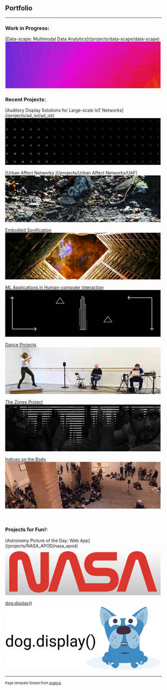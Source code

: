 ## Portfolio
<!-- //Use some ahref tags to make the images link across to the pages also -->

---
<h3>Work in Progress: </h3>
[Data-scape: Multimodal Data Analytics](/projects/data-scape/data-scape)<br />
<a href="/projects/NASA_APOD/nasa_apod">
<img src="images/tabs/dsTab.png?raw=true"/>
</a>

<h3>Recent Projects: </h3>
[Auditory Display Solutions for Large-scale IoT Networks](/projects/ad_iot/ad_iot)<br />
<a href="/projects/ad_iot/ad_iot">
<img src="images/tabs/ADIOTtab3.png?raw=true"/>
</a>

[Urban Affect Networks ](/projects/Urban Affect Networks/UAF)<br />
<a href="/projects/Urban Affect Networks/UAF">
<img src="images/tabs/UAFtab.png?raw=true"/>
</a>

[Embodied Sonification](/projects/embodied_sonification/embodied_sonification)<br />
<a href="/projects/embodied_sonification/embodied_sonification">
<img src="images/tabs/HCtab.png?raw=true"/>
</a>

[ML Applications in Human-computer Interaction](/projects/ML_HCI/ML_HCI)<br />
<a href="/projects/ML_HCI/ML_HCI">
<img src="images/tabs/GEStab.png?raw=true"/>
</a>

[Dance Projects](/projects/dance/dance)<br />
<a href="/projects/dance/dance">
<img src="images/tabs/DANCEtab.png?raw=true"/>
</a>

[The Zones Project](/projects/zones/zones)<br />
<a href="/projects/zones/zones">
<img src="images/tabs/ZNStab.jpg?raw=true"/>
</a>

[Indices on the Body](/projects/indices/indices_audio)<br />
<a href="/projects/indices/indices_audio">
<img src="images/tabs/JLNtab.png?raw=true"/>
</a>

<br />
<h3>Projects for Fun!: </h3>
[Astronomy Picture of the Day: Web App](/projects/NASA_APOD/nasa_apod)<br />
<a href="/projects/NASA_APOD/nasa_apod">
<img src="images/tabs/nasaTab2.png?raw=true"/>
</a>

[dog.display()](/projects/dog-display/dog_display)<br />
<a href="/projects/dog-display/dog_display">
<img src="images/tabs/dogTab.png?raw=true"/>
</a>


---
<p style="font-size:11px">Page template forked from <a href="https://github.com/evanca/quick-portfolio">evanca</a></p>
<!-- Remove above link if you don't want to attibute -->

<!--
---
[Sound, Music & Audio Production](/projects/Music/music)
<img src="images/tabs/STRtab.png?raw=true"/>
-->
